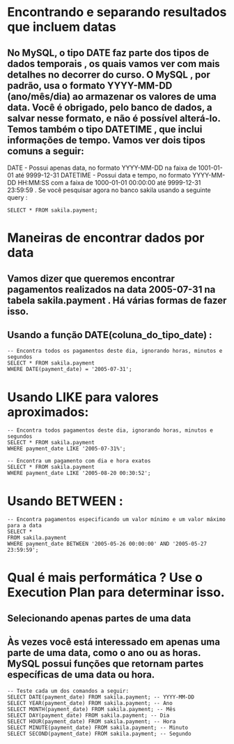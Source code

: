 # Encontrando e separando resultados que incluem datas

## No MySQL, o tipo DATE faz parte dos tipos de dados temporais , os quais vamos ver com mais detalhes no decorrer do curso. O MySQL , por padrão, usa o formato YYYY-MM-DD (ano/mês/dia) ao armazenar os valores de uma data. Você é obrigado, pelo banco de dados, a salvar nesse formato, e não é possível alterá-lo. Temos também o tipo DATETIME , que inclui informações de tempo. Vamos ver dois tipos comuns a seguir:

DATE - Possui apenas data, no formato YYYY-MM-DD na faixa de 1001-01-01 até 9999-12-31
DATETIME - Possui data e tempo, no formato YYYY-MM-DD HH:MM:SS com a faixa de 1000-01-01 00:00:00 até 9999-12-31 23:59:59 .
Se você pesquisar agora no banco sakila usando a seguinte query :
````
SELECT * FROM sakila.payment;
````

# Maneiras de encontrar dados por data

## Vamos dizer que queremos encontrar pagamentos realizados na data 2005-07-31 na tabela sakila.payment . Há várias formas de fazer isso.
## Usando a função DATE(coluna_do_tipo_date) :

````
-- Encontra todos os pagamentos deste dia, ignorando horas, minutos e segundos
SELECT * FROM sakila.payment
WHERE DATE(payment_date) = '2005-07-31';
````

# Usando LIKE para valores aproximados:
````
-- Encontra todos pagamentos deste dia, ignorando horas, minutos e segundos
SELECT * FROM sakila.payment
WHERE payment_date LIKE '2005-07-31%';

-- Encontra um pagamento com dia e hora exatos
SELECT * FROM sakila.payment
WHERE payment_date LIKE '2005-08-20 00:30:52';
````

# Usando BETWEEN :
````
-- Encontra pagamentos especificando um valor mínimo e um valor máximo para a data
SELECT *
FROM sakila.payment
WHERE payment_date BETWEEN '2005-05-26 00:00:00' AND '2005-05-27 23:59:59';
````

# Qual é mais performática ? Use o Execution Plan para determinar isso.

## Selecionando apenas partes de uma data
## Às vezes você está interessado em apenas uma parte de uma data, como o ano ou as horas. MySQL possui funções que retornam partes específicas de uma data ou hora.
````
-- Teste cada um dos comandos a seguir:
SELECT DATE(payment_date) FROM sakila.payment; -- YYYY-MM-DD
SELECT YEAR(payment_date) FROM sakila.payment; -- Ano
SELECT MONTH(payment_date) FROM sakila.payment; -- Mês
SELECT DAY(payment_date) FROM sakila.payment; -- Dia
SELECT HOUR(payment_date) FROM sakila.payment; -- Hora
SELECT MINUTE(payment_date) FROM sakila.payment; -- Minuto
SELECT SECOND(payment_date) FROM sakila.payment; -- Segundo
````
